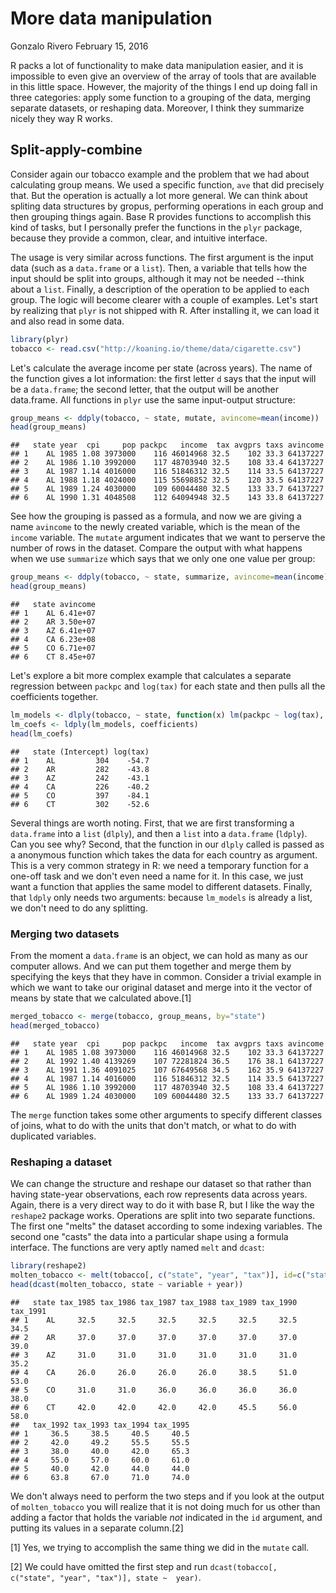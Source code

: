 More data manipulation
================
Gonzalo Rivero
February 15, 2016

R packs a lot of functionality to make data manipulation easier, and it is impossible to even give an overview of the array of tools that are available in this little space. However, the majority of the things I end up doing fall in three categories: apply some function to a grouping of the data, merging separate datasets, or reshaping data. Moreover, I think they summarize nicely they way R works.

Split-apply-combine
-------------------

Consider again our tobacco example and the problem that we had about calculating group means. We used a specific function, `ave` that did precisely that. But the operation is actually a lot more general. We can think about spliting data structures by gropus, performing operations in each group and then grouping things again. Base R provides functions to accomplish this kind of tasks, but I personally prefer the functions in the `plyr` package, because they provide a common, clear, and intuitive interface.

The usage is very similar across functions. The first argument is the input data (such as a `data.frame` or a `list`). Then, a variable that tells how the input should be split into groups, although it may not be needed --think about a `list`. Finally, a description of the operation to be applied to each group. The logic will become clearer with a couple of examples. Let's start by realizing that `plyr` is not shipped with R. After installing it, we can load it and also read in some data.

``` r
library(plyr)
tobacco <- read.csv("http://koaning.io/theme/data/cigarette.csv")
```

Let's calculate the average income per state (across years). The name of the function gives a lot information: the first letter `d` says that the input will be a `data.frame`; the second letter, that the output will be another data.frame. All functions in `plyr` use the same input-output structure:

``` r
group_means <- ddply(tobacco, ~ state, mutate, avincome=mean(income))
head(group_means)
```

    ##   state year  cpi     pop packpc   income  tax avgprs taxs avincome
    ## 1    AL 1985 1.08 3973000    116 46014968 32.5    102 33.3 64137227
    ## 2    AL 1986 1.10 3992000    117 48703940 32.5    108 33.4 64137227
    ## 3    AL 1987 1.14 4016000    116 51846312 32.5    114 33.5 64137227
    ## 4    AL 1988 1.18 4024000    115 55698852 32.5    120 33.5 64137227
    ## 5    AL 1989 1.24 4030000    109 60044480 32.5    133 33.7 64137227
    ## 6    AL 1990 1.31 4048508    112 64094948 32.5    143 33.8 64137227

See how the grouping is passed as a formula, and now we are giving a name `avincome` to the newly created variable, which is the mean of the `income` variable. The `mutate` argument indicates that we want to perserve the number of rows in the dataset. Compare the output with what happens when we use `summarize` which says that we only one one value per group:

``` r
group_means <- ddply(tobacco, ~ state, summarize, avincome=mean(income))
head(group_means)
```

    ##   state avincome
    ## 1    AL 6.41e+07
    ## 2    AR 3.50e+07
    ## 3    AZ 6.41e+07
    ## 4    CA 6.23e+08
    ## 5    CO 6.71e+07
    ## 6    CT 8.45e+07

Let's explore a bit more complex example that calculates a separate regression between `packpc` and `log(tax)` for each state and then pulls all the coefficients together.

``` r
lm_models <- dlply(tobacco, ~ state, function(x) lm(packpc ~ log(tax), data=x))
lm_coefs <- ldply(lm_models, coefficients)
head(lm_coefs)
```

    ##   state (Intercept) log(tax)
    ## 1    AL         304    -54.7
    ## 2    AR         282    -43.8
    ## 3    AZ         242    -43.1
    ## 4    CA         226    -40.2
    ## 5    CO         397    -84.1
    ## 6    CT         302    -52.6

Several things are worth noting. First, that we are first transforming a `data.frame` into a `list` (`dlply`), and then a `list` into a `data.frame` (`ldply`). Can you see why? Second, that the function in our `dlply` called is passed as a anonymous function which takes the data for each country as argument. This is a very common strategy in R: we need a temporary function for a one-off task and we don't even need a name for it. In this case, we just want a function that applies the same model to different datasets. Finally, that `ldply` only needs two arguments: because `lm_models` is already a list, we don't need to do any splitting.

### Merging two datasets

From the moment a `data.frame` is an object, we can hold as many as our computer allows. And we can put them together and merge them by specifying the keys that they have in common. Consider a trivial example in which we want to take our original dataset and merge into it the vector of means by state that we calculated above.[1]

``` r
merged_tobacco <- merge(tobacco, group_means, by="state")
head(merged_tobacco)
```

    ##   state year  cpi     pop packpc   income  tax avgprs taxs avincome
    ## 1    AL 1985 1.08 3973000    116 46014968 32.5    102 33.3 64137227
    ## 2    AL 1992 1.40 4139269    107 72281824 36.5    176 38.1 64137227
    ## 3    AL 1991 1.36 4091025    107 67649568 34.5    162 35.9 64137227
    ## 4    AL 1987 1.14 4016000    116 51846312 32.5    114 33.5 64137227
    ## 5    AL 1986 1.10 3992000    117 48703940 32.5    108 33.4 64137227
    ## 6    AL 1989 1.24 4030000    109 60044480 32.5    133 33.7 64137227

The `merge` function takes some other arguments to specify different classes of joins, what to do with the units that don't match, or what to do with duplicated variables.

### Reshaping a dataset

We can change the structure and reshape our dataset so that rather than having state-year observations, each row represents data across years. Again, there is a very direct way to do it with base R, but I like the way the `reshape2` package works. Operations are split into two separate functions. The first one "melts" the dataset according to some indexing variables. The second one "casts" the data into a particular shape using a formula interface. The functions are very aptly named `melt` and `dcast`:

``` r
library(reshape2)
molten_tobacco <- melt(tobacco[, c("state", "year", "tax")], id=c("state", "year"))
head(dcast(molten_tobacco, state ~ variable + year))
```

    ##   state tax_1985 tax_1986 tax_1987 tax_1988 tax_1989 tax_1990 tax_1991
    ## 1    AL     32.5     32.5     32.5     32.5     32.5     32.5     34.5
    ## 2    AR     37.0     37.0     37.0     37.0     37.0     37.0     39.0
    ## 3    AZ     31.0     31.0     31.0     31.0     31.0     31.0     35.2
    ## 4    CA     26.0     26.0     26.0     26.0     38.5     51.0     53.0
    ## 5    CO     31.0     31.0     36.0     36.0     36.0     36.0     38.0
    ## 6    CT     42.0     42.0     42.0     42.0     45.5     56.0     58.0
    ##   tax_1992 tax_1993 tax_1994 tax_1995
    ## 1     36.5     38.5     40.5     40.5
    ## 2     42.0     49.2     55.5     55.5
    ## 3     38.0     40.0     42.0     65.3
    ## 4     55.0     57.0     60.0     61.0
    ## 5     40.0     42.0     44.0     44.0
    ## 6     63.8     67.0     71.0     74.0

We don't always need to perform the two steps and if you look at the output of `molten_tobacco` you will realize that it is not doing much for us other than adding a factor that holds the variable *not* indicated in the `id` argument, and putting its values in a separate column.[2]

[1] Yes, we trying to accomplish the same thing we did in the `mutate` call.

[2] We could have omitted the first step and run `dcast(tobacco[, c("state", "year", "tax")], state ~  year)`.

